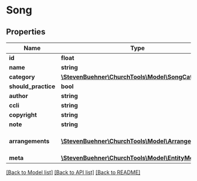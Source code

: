 # Song

## Properties
Name | Type | Description | Notes
------------ | ------------- | ------------- | -------------
**id** | **float** |  | [optional] 
**name** | **string** |  | [optional] 
**category** | [**\StevenBuehner\ChurchTools\Model\SongCategory**](SongCategory.md) |  | [optional] 
**should_practice** | **bool** |  | [optional] 
**author** | **string** |  | [optional] 
**ccli** | **string** |  | [optional] 
**copyright** | **string** |  | [optional] 
**note** | **string** |  | [optional] 
**arrangements** | [**\StevenBuehner\ChurchTools\Model\Arrangement1[]**](Arrangement1.md) | All arrangements for that song | [optional] 
**meta** | [**\StevenBuehner\ChurchTools\Model\EntityMetaData**](EntityMetaData.md) |  | [optional] 

[[Back to Model list]](../../README.md#documentation-for-models) [[Back to API list]](../../README.md#documentation-for-api-endpoints) [[Back to README]](../../README.md)

